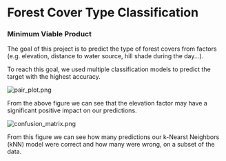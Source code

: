 # Forest Cover Type Classification

### Minimum Viable Product

The goal of this project is to predict the type of forest covers from factors (e.g. elevation, distance to water source, hill shade during the day...).

To reach this goal, we used multiple classification models to predict the target with the highest accuracy.

![pair_plot.png](attachment:pair_plot.png)

From the above figure we can see that the elevation factor may have a significant positive impact on our predictions.

![confusion_matrix.png](attachment:confusion_matrix.png)

From this figure we can see how many predictions our k-Nearst Neighbors (kNN) model were correct and how many were wrong, on a subset of the data.
